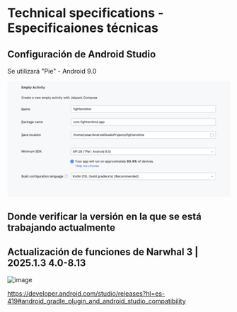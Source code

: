 # Technical specifications - Especificaiones técnicas

## Configuración de Android Studio

Se utilizará "Pie" - Android 9.0

![IDE-SPECS](image.png)

## Donde verificar la versión en la que se está trabajando actualmente 

## Actualización de funciones de Narwhal 3 | 2025.1.3	4.0-8.13

<img width="817" height="271" alt="image" src="https://github.com/user-attachments/assets/5a400e53-f6af-43e0-b08c-75eb98c6028e" />



https://developer.android.com/studio/releases?hl=es-419#android_gradle_plugin_and_android_studio_compatibility

